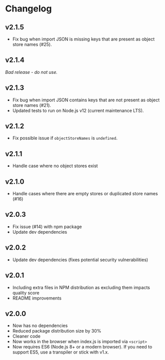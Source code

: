 # Changelog

## v2.1.5

- Fix bug when import JSON is missing keys that are present as object store names (#25).

## v2.1.4

*Bad release - do not use.*

## v2.1.3

- Fix bug when import JSON contains keys that are not present as object store names (#21).
- Updated tests to run on Node.js v12 (current maintenance LTS).

## v2.1.2

- Fix possible issue if `objectStoreNames` is `undefined`.

## v2.1.1

 - Handle case where no object stores exist

## v2.1.0

 - Handle cases where there are empty stores or duplicated store names (#16)

## v2.0.3

 - Fix issue (#14) with npm package
 - Update dev dependencies

## v2.0.2

 - Update dev dependencies (fixes potential security vulnerabilities)

## v2.0.1

 - Including extra files in NPM distribution as excluding them impacts quality score
 - README improvements

## v2.0.0

 - Now has no dependencies
 - Reduced package distribution size by 30%
 - Cleaner code
 - Now works in the browser when index.js is imported via `<script>`
 - Now requires ES6 (Node.js 8+ or a modern browser). If you need to support ES5, use a transpiler or stick with v1.x.



